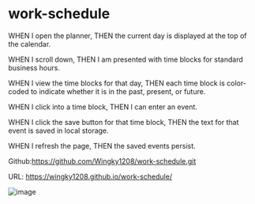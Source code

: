 # work-schedule

WHEN I open the planner, THEN the current day is displayed at the top of the calendar.

WHEN I scroll down, THEN I am presented with time blocks for standard business hours.

WHEN I view the time blocks for that day, THEN each time block is color-coded to indicate whether it is in the past, present, or future.

WHEN I click into a time block, THEN I can enter an event.

WHEN I click the save button for that time block, THEN the text for that event is saved in local storage.

WHEN I refresh the page, THEN the saved events persist.

Github:https://github.com/Wingky1208/work-schedule.git 

URL: https://wingky1208.github.io/work-schedule/

![image](https://user-images.githubusercontent.com/100000900/170833072-2e4124cb-605c-4249-b63d-87002144cbec.png)

